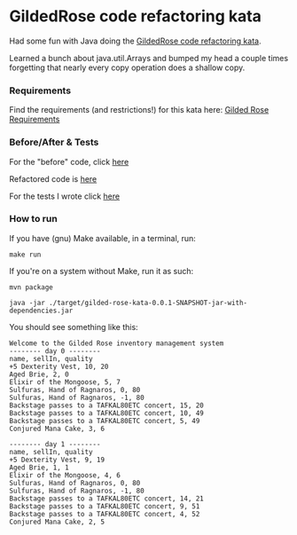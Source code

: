 # GildedRose code refactoring kata
Had some fun with Java doing the [GildedRose code refactoring kata](https://github.com/emilybache/GildedRose-Refactoring-Kata).

Learned a bunch about java.util.Arrays and bumped my head a couple times forgetting that nearly every copy operation does a shallow copy.

### Requirements

Find the requirements (and restrictions!) for this kata here: <a href="./GildedRoseRequirements.txt">Gilded Rose Requirements</a>

### Before/After & Tests

For the "before" code, click [here](https://gitlab.com/NielsRenard/gilded-rose-java/blob/1af0aaf9cd5c3780de33e55059aff36c934a96d9/src/main/java/com/gildedrose/GildedRose.java)

Refactored code is [here](./src/main/java/com/gildedrose/GildedRose.java)

For the tests I wrote click [here](./src/test/java/com/gildedrose/GildedRoseTest.java)


### How to run

If you have (gnu) Make available, in a terminal, run:  

`make run`

If you're on a system without Make, run it as such:  

`mvn package`

`java -jar ./target/gilded-rose-kata-0.0.1-SNAPSHOT-jar-with-dependencies.jar`

You should see something like this:  

    Welcome to the Gilded Rose inventory management system
    -------- day 0 --------
    name, sellIn, quality
    +5 Dexterity Vest, 10, 20
    Aged Brie, 2, 0
    Elixir of the Mongoose, 5, 7
    Sulfuras, Hand of Ragnaros, 0, 80
    Sulfuras, Hand of Ragnaros, -1, 80
    Backstage passes to a TAFKAL80ETC concert, 15, 20
    Backstage passes to a TAFKAL80ETC concert, 10, 49
    Backstage passes to a TAFKAL80ETC concert, 5, 49
    Conjured Mana Cake, 3, 6
	
	-------- day 1 --------
    name, sellIn, quality
    +5 Dexterity Vest, 9, 19
    Aged Brie, 1, 1
    Elixir of the Mongoose, 4, 6
    Sulfuras, Hand of Ragnaros, 0, 80
    Sulfuras, Hand of Ragnaros, -1, 80
    Backstage passes to a TAFKAL80ETC concert, 14, 21
    Backstage passes to a TAFKAL80ETC concert, 9, 51
    Backstage passes to a TAFKAL80ETC concert, 4, 52
    Conjured Mana Cake, 2, 5
